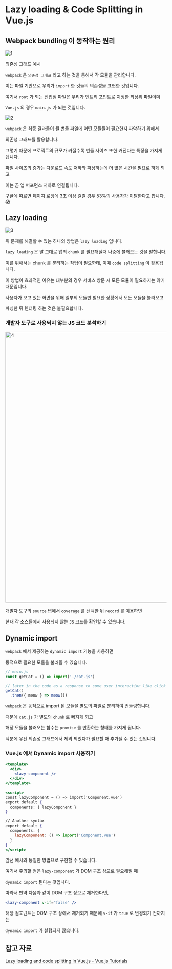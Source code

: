 # Lazy loading & Code Splitting in Vue.js

## Webpack bundling 이 동작하는 원리

![1](https://user-images.githubusercontent.com/37819666/124385263-e7509d00-dd0f-11eb-9d43-80c62d9c186f.png)

의존성 그래프 예시

`webpack` 은 `의존성 그래프` 라고 하는 것을 통해서 각 모듈을 관리합니다.

이는 파일 기반으로 우리가 `import` 한 것들의 의존성을 표현한 것입니다.

여기서 `root` 가 되는 진입점 파일은 우리가 엔트리 포인트로 지정한 최상위 파일이며

`Vue.js` 의 경우 `main.js` 가 되는 것입니다.

![2](https://user-images.githubusercontent.com/37819666/124385266-e91a6080-dd0f-11eb-87fc-bcf7fe9aff81.png)

`webpack` 은 최종 결과물이 될 번들 파일에 어떤 모듈들이 필요한지 파악하기 위해서

의존성 그래프를 활용합니다. 

그렇기 때문에 프로젝트의 규모가 커질수록 번들 사이즈 또한 커진다는 특징을 가지게 됩니다.

파일 사이즈의 증가는 다운로드 속도 저하와 파싱하는데 더 많은 시간을 필요로 하게 되고

이는 곧 앱 퍼포먼스 저하로 연결됩니다.

구글에 따르면 페이지 로딩에 3초 이상 걸릴 경우 53%의 사용자가 이탈한다고 합니다. 😱

## Lazy loading

![3](https://user-images.githubusercontent.com/37819666/124385267-eae42400-dd0f-11eb-949c-cfbe69e617f1.png)

위 문제를 해결할 수 있는 하나의 방법은 `lazy loading` 입니다.

`lazy loading` 은 말 그대로 앱의 `chunk` 를 필요해질때 나중에 불러오는 것을 말합니다.

이를 위해서는 chunk 를 분리하는 작업이 필요한데, 이때 `code splitting` 이 활용됩니다.

이 방법이 효과적인 이유는 대부분의 경우 서비스 방문 시 모든 모듈이 필요하지는 않기 때문입니다.

사용자가 보고 있는 화면을 위해 일부의 모듈만 필요한 상황에서 모든 모듈을 불러오고

파싱한 뒤 렌더링 하는 것은 불필요합니다.

### 개발자 도구로 사용되지 않는 JS 코드 분석하기

<img width="844" alt="4" src="https://user-images.githubusercontent.com/37819666/124385268-ecade780-dd0f-11eb-84f6-07ff5803baba.png">

개발자 도구의 `source` 탭에서 `coverage` 를 선택한 뒤 `record` 를 이용하면

현재 각 소스들에서 사용되지 않는 `JS` 코드를 확인할 수 있습니다.

## Dynamic import

`webpack` 에서 제공하는 `dynamic import` 기능을 사용하면 

동적으로 필요한 모듈을 불러올 수 있습니다.

```jsx
// main.js
const getCat = () => import('./cat.js')

// later in the code as a response to some user interaction like click or route change
getCat()
  .then({ meow } => meow())
```

`webpack` 은 동적으로 import 된 모듈을 별도의 파일로 분리하여 번들링합니다.

때문에 `cat.js` 가 별도의 `chunk` 로 빠지게 되고 

해당 모듈을 불러오는 함수는 `promise` 를 반환하는 형태를 가지게 됩니다.

덕분에 우선 의존성 그래프에서 제외 되었다가 필요할 때 추가될 수 있는 것입니다.

### Vue.js 에서 Dynamic import 사용하기

```jsx
<template>
  <div> 
    <lazy-component />
  </div>
</template>

<script>
const lazyComponent = () => import('Component.vue')
export default {
  components: { lazyComponent }
}

// Another syntax
export default {
  components: {
    lazyComponent: () => import('Component.vue')
  }
}
</script>
```

앞선 예시와 동일한 방법으로 구현할 수 있습니다.

여기서 주의할 점은 `lazy-component` 가 DOM 구조 상으로 필요해질 때 

`dynamic import` 된다는 것입니다.

따라서 만약 다음과 같이 DOM 구조 상으로 제거한다면,

```jsx
<lazy-component v-if="false" />
```

해당 컴포넌트는 DOM 구조 상에서 제거되기 때문에 `v-if` 가 `true` 로 변경되기 전까지는

`dynamic import` 가 실행되지 않습니다.

## 참고 자료

[Lazy loading and code splitting in Vue.js - Vue.js Tutorials](https://vueschool.io/articles/vuejs-tutorials/lazy-loading-and-code-splitting-in-vue-js/)